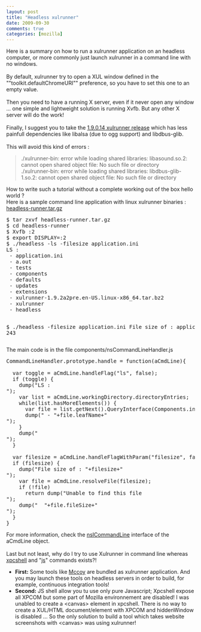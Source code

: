 ```yaml
---
layout: post
title: "Headless xulrunner"
date: 2009-09-30
comments: true
categories: [mozilla]
---
```

Here is a summary on how to run a xulrunner application on an headless
computer, or more commonly just launch xulrunner in a command line with no
windows.<br />
<br />
By default, xulrunner try to open a XUL window defined in the
&quot;&quot;toolkit.defaultChromeURI&quot;&quot; preference, so you have to set this one to an
empty value.<br />
<br />
Then you need to have a running X server, even if it never open any window ...
one simple and lightweight solution is running Xvfb. But any other X server
will do the work!<br />
<br />
Finally, I suggest you to take the <a hreflang="en" href="http://releases.mozilla.org/pub/mozilla.org/xulrunner/releases/1.9.0.14/runtimes/">
1.9.0.14 xulrunner release</a> which has less painfull dependencies like
libalsa (due to ogg support) and libdbus-glib.<br />
<br />
This will avoid this kind of errors :<br />
<blockquote>
<p>./xulrunner-bin: error while loading shared libraries: libasound.so.2:
cannot open shared object file: No such file or directory<br />
./xulrunner-bin: error while loading shared libraries: libdbus-glib-1.so.2:
cannot open shared object file: No such file or directory</p>
</blockquote>
How to write such a tutorial without a complete working out of the box hello
world ?<br />
Here is a sample command line application with linux xulrunner binaries :
<a href="/public/headless-runner.tar.gz">headless-runner.tar.gz</a><br />
<pre>
$ tar zxvf headless-runner.tar.gz
$ cd headless-runner
$ Xvfb :2
$ export DISPLAY=:2
$ ./headless -ls -filesize application.ini
LS :
 - application.ini
 - a.out
 - tests
 - components
 - defaults
 - updates
 - extensions
 - xulrunner-1.9.2a2pre.en-US.linux-x86_64.tar.bz2
 - xulrunner
 - headless

$ ./headless -filesize application.ini
File size of : application.ini
  243
</pre>
The main code is in the file components/nsCommandLineHandler.js
<pre>
CommandLineHandler.prototype.handle = function(aCmdLine){
  
  var toggle = aCmdLine.handleFlag(&quot;ls&quot;, false);
  if (toggle) {
    dump(&quot;LS : 
&quot;);
    var list = aCmdLine.workingDirectory.directoryEntries;
    while(list.hasMoreElements()) {
      var file = list.getNext().QueryInterface(Components.interfaces.nsIFile);
      dump(&quot; - &quot;+file.leafName+&quot;
&quot;);
    }
    dump(&quot;
&quot;);
  }

  var filesize = aCmdLine.handleFlagWithParam(&quot;filesize&quot;, false);
  if (filesize) {
    dump(&quot;File size of : &quot;+filesize+&quot;
&quot;);
    var file = aCmdLine.resolveFile(filesize);
    if (!file)
      return dump(&quot;Unable to find this file
&quot;);
    dump(&quot;  &quot;+file.fileSize+&quot;
&quot;);
  }
}
</pre>
For more information, check the <a hreflang="en" href="http://mxr.mozilla.org/mozilla-central/source/toolkit/components/commandlines/public/nsICommandLine.idl">
nsICommandLine</a> interface of the aCmdLine object.<br />
<br />
Last but not least, why do I try to use Xulrunner in command line whereas
<a href="https://developer.mozilla.org/en/xpcshell">xpcshell</a> and &quot;<a href="https://developer.mozilla.org/En/SpiderMonkey/Introduction_to_the_JavaScript_shell">js</a>&quot;
commands exists?!
<ul>
<li><strong>First:</strong> Some tools like <a href="https://developer.mozilla.org/en/McCoy">Mccoy</a> are bundled as xulrunner
application. And you may launch these tools on headless servers in order to
build, for example, continuous integration tools!</li>
<li><strong>Second:</strong> JS shell allow you tu use only pure Javascript;
Xpcshell expose all XPCOM but some part of Mozilla environnement are disabled!
I was unabled to create a &lt;canvas&gt; element in xpcshell. There is no way
to create a XUL/HTML document/element with XPCOM and hiddenWindow is disabled
... So the only solution to build a tool which takes website screenshots with
&lt;canvas&gt; was using xulrunner!</li>
</ul>